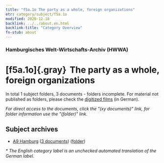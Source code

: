 ```yaml
---
title: "f5a.1o The party as a whole, foreign organizations"
etr: category/subject/f5a.1o
modified: 2020-12-18
backlink: ../../about.en.html
backlink-title: "Category Overview"
fn-stub: about
---
```


### Hamburgisches Welt-Wirtschafts-Archiv (HWWA)
# [f5a.1o]{.gray}&#8201; The party as a whole, foreign organizations&#160; 





In total 1 subject folders, 3 documents - folders incomplete.
For material not published as folders, please check the [digitized films](/film/h1_sh) (in German).

_For direct access to the documents, click the "(xy documents)" link, for folder information use the "(folder)" link._

## Subject archives


- [A9 Hamburg](../../../geo/about.en.html#A9) (<a href="https://dfg-viewer.de/show/?tx_dlf[id]=https://pm20.zbw.eu/mets/sh/1409xx/140905/1444xx/144436/public.mets.en.xml" target="_blank">3 documents</a>) ([folder](http://purl.org/pressemappe20/folder/sh/140905,144436))


_* The English category label is an unchecked automated translation of the German label._

